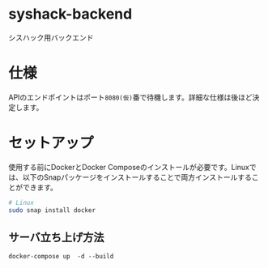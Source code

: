 # syshack-backend

シスハック用バックエンド
# 仕様
APIのエンドポイントはポート`8080(仮)`番で待機します。詳細な仕様は後ほど決定します。
# セットアップ
使用する前にDockerとDocker Composeのインストールが必要です。Linuxでは、以下のSnapパッケージをインストールすることで両方インストールすることができます。
```bash
# Linux
sudo snap install docker
```

## サーバ立ち上げ方法  
```
docker-compose up  -d --build 
```
